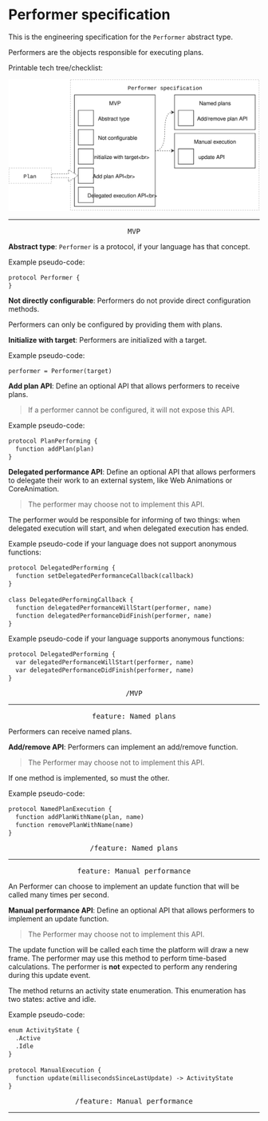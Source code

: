 # Performer specification

This is the engineering specification for the `Performer` abstract type.

Performers are the objects responsible for executing plans.

Printable tech tree/checklist:

![](../../_assets/PerformerTechTree.svg)

---

<p style="text-align:center"><tt>MVP</tt></p>

**Abstract type**: `Performer` is a protocol, if your language has that concept.

Example pseudo-code:

    protocol Performer {
    }

**Not directly configurable**: Performers do not provide direct configuration methods.

Performers can only be configured by providing them with plans.

**Initialize with target**: Performers are initialized with a target.

Example pseudo-code:

    performer = Performer(target)

**Add plan API**: Define an optional API that allows performers to receive plans.

> If a performer cannot be configured, it will not expose this API.

Example pseudo-code:

    protocol PlanPerforming {
      function addPlan(plan)
    }

**Delegated performance API**: Define an optional API that allows performers to delegate their work to an external system, like Web Animations or CoreAnimation.

> The performer may choose not to implement this API.

The performer would be responsible for informing of two things: when delegated execution will start, and when delegated execution has ended.

Example pseudo-code if your language does not support anonymous functions:

    protocol DelegatedPerforming {
      function setDelegatedPerformanceCallback(callback)
    }
    
    class DelegatedPerformingCallback {
      function delegatedPerformanceWillStart(performer, name)
      function delegatedPerformanceDidFinish(performer, name)
    }

Example pseudo-code if your language supports anonymous functions:

    protocol DelegatedPerforming {
      var delegatedPerformanceWillStart(performer, name)
      var delegatedPerformanceDidFinish(performer, name)
    }

<p style="text-align:center"><tt>/MVP</tt></p>

---

<p style="text-align:center"><tt>feature: Named plans</tt></p>

Performers can receive named plans.

**Add/remove API**: Performers can implement an add/remove function.

>The Performer may choose not to implement this API.

If one method is implemented, so must the other.

Example pseudo-code:

    protocol NamedPlanExecution {
      function addPlanWithName(plan, name)
      function removePlanWithName(name)
    }

<p style="text-align:center"><tt>/feature: Named plans</tt></p>

---

<p style="text-align:center"><tt>feature: Manual performance</tt></p>

An Performer can choose to implement an update function that will be called many times per second.

**Manual performance API**: Define an optional API that allows performers to implement an update function.

> The Performer may choose not to implement this API.

The update function will be called each time the platform will draw a new frame. The performer may use this method to perform time-based calculations. The performer is **not** expected to perform any rendering during this update event.

The method returns an activity state enumeration. This enumeration has two states: active and idle.

Example pseudo-code:

    enum ActivityState {
      .Active
      .Idle
    }
    
    protocol ManualExecution {
      function update(millisecondsSinceLastUpdate) -> ActivityState
    }

<p style="text-align:center"><tt>/feature: Manual performance</tt></p>

---
